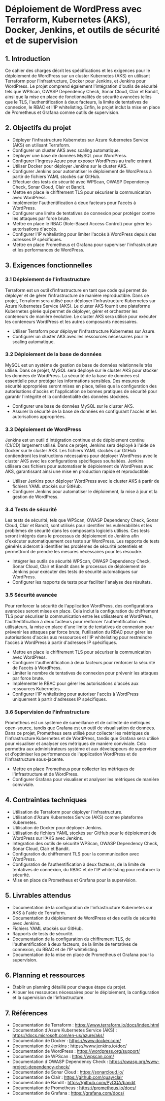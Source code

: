 # Déploiement de WordPress avec Terraform, Kubernetes (AKS), Docker, Jenkins, et outils de sécurité et de supervision

## 1. Introduction

Ce cahier des charges décrit les spécifications et les exigences pour le déploiement de WordPress sur un cluster Kubernetes (AKS) en utilisant Terraform pour l'infrastructure, Docker pour Jenkins, et Jenkins pour WordPress. Le projet comprend également l'intégration d'outils de sécurité tels que WPScan, OWASP Dependency Check, Sonar Cloud, Clair et Bandit, ainsi que la mise en place de fonctionnalités de sécurité avancées telles que le TLS, l'authentification à deux facteurs, la limite de tentatives de connexion, le RBAC et l'IP whitelisting. Enfin, le projet inclut la mise en place de Prometheus et Grafana comme outils de supervision.

## 2. Objectifs du projet

- Déployer l'infrastructure Kubernetes sur Azure Kubernetes Service (AKS) en utilisant Terraform.
- Configurer un cluster AKS avec scaling automatique.
- Déployer une base de données MySQL pour WordPress.
- Configurer l'Ingress Azure pour exposer WordPress au trafic entrant.
- Utiliser Docker pour déployer Jenkins sur le cluster AKS.
- Configurer Jenkins pour automatiser le déploiement de WordPress à partir de fichiers YAML stockés sur GitHub.
- Effectuer des tests de sécurité avec WPScan, OWASP Dependency Check, Sonar Cloud, Clair et Bandit.
- Mettre en place le chiffrement TLS pour sécuriser la communication avec WordPress.
- Implémenter l'authentification à deux facteurs pour l'accès à WordPress.
- Configurer une limite de tentatives de connexion pour protéger contre les attaques par force brute.
- Mettre en place le RBAC (Role-Based Access Control) pour gérer les autorisations d'accès.
- Configurer l'IP whitelisting pour limiter l'accès à WordPress depuis des adresses IP spécifiques.
- Mettre en place Prometheus et Grafana pour superviser l'infrastructure et les performances de WordPress.

## 3. Exigences fonctionnelles

### 3.1 Déploiement de l'infrastructure

Terraform est un outil d'infrastructure en tant que code qui permet de déployer et de gérer l'infrastructure de manière reproductible. Dans ce projet, Terraform sera utilisé pour déployer l'infrastructure Kubernetes sur Azure Kubernetes Service (AKS). Le cluster AKS fournit une plateforme Kubernetes gérée qui permet de déployer, gérer et orchestrer les conteneurs de manière évolutive. Le cluster AKS sera utilisé pour exécuter les conteneurs WordPress et les autres composants nécessaires.

- Utiliser Terraform pour déployer l'infrastructure Kubernetes sur Azure.
- Configurer un cluster AKS avec les ressources nécessaires pour le scaling automatique.

### 3.2 Déploiement de la base de données

MySQL est un système de gestion de base de données relationnelle très utilisé. Dans ce projet, MySQL sera déployé sur le cluster AKS pour stocker les données de WordPress. La sécurité de la base de données est essentielle pour protéger les informations sensibles. Des mesures de sécurité appropriées seront mises en place, telles que la configuration des autorisations d'accès et l'application de bonnes pratiques de sécurité pour garantir l'intégrité et la confidentialité des données stockées.

- Configurer une base de données MySQL sur le cluster AKS.
- Assurer la sécurité de la base de données en configurant l'accès et les autorisations appropriées.

### 3.3 Déploiement de WordPress

Jenkins est un outil d'intégration continue et de déploiement continu (CI/CD) largement utilisé. Dans ce projet, Jenkins sera déployé à l'aide de Docker sur le cluster AKS. Les fichiers YAML stockés sur GitHub contiendront les instructions nécessaires pour déployer WordPress avec le cluster AKS avec les configurations spécifiques souhaitées. Jenkins utilisera ces fichiers pour automatiser le déploiement de WordPress avec AKS, garantissant ainsi une mise en production rapide et reproductible.

- Utiliser Jenkins pour déployer WordPress avec le cluster AKS à partir de fichiers YAML stockés sur GitHub.
- Configurer Jenkins pour automatiser le déploiement, la mise à jour et la gestion de WordPress.

### 3.4 Tests de sécurité

Les tests de sécurité, tels que WPScan, OWASP Dependency Check, Sonar Cloud, Clair et Bandit, sont utilisés pour identifier les vulnérabilités et les problèmes de sécurité dans les composants logiciels utilisés. Ces tests seront intégrés dans le processus de déploiement de Jenkins afin d'exécuter automatiquement ces tests sur WordPress. Les rapports de tests générés aideront à identifier les problèmes de sécurité potentiels et permettront de prendre les mesures nécessaires pour les résoudre.

- Intégrer les outils de sécurité WPScan, OWASP Dependency Check, Sonar Cloud, Clair et Bandit dans le processus de déploiement de Jenkins pour exécuter des tests de sécurité automatiques sur WordPress.
- Configurer les rapports de tests pour faciliter l'analyse des résultats.

### 3.5 Sécurité avancée

Pour renforcer la sécurité de l'application WordPress, des configurations avancées seront mises en place. Cela inclut la configuration du chiffrement TLS pour sécuriser la communication entre les utilisateurs et WordPress, l'authentification à deux facteurs pour renforcer l'authentification des utilisateurs, la mise en place d'une limite de tentatives de connexion pour prévenir les attaques par force brute, l'utilisation du RBAC pour gérer les autorisations d'accès aux ressources et l'IP whitelisting pour restreindre l'accès à WordPress à partir d'adresses IP spécifiques.

- Mettre en place le chiffrement TLS pour sécuriser la communication avec WordPress.
- Configurer l'authentification à deux facteurs pour renforcer la sécurité de l'accès à WordPress.
- Limiter le nombre de tentatives de connexion pour prévenir les attaques par force brute.
- Implémenter le RBAC pour gérer les autorisations d'accès aux ressources Kubernetes.
- Configurer l'IP whitelisting pour autoriser l'accès à WordPress uniquement à partir d'adresses IP spécifiques.

### 3.6 Supervision de l'infrastructure

Prometheus est un système de surveillance et de collecte de métriques open-source, tandis que Grafana est un outil de visualisation de données. Dans ce projet, Prometheus sera utilisé pour collecter les métriques de l'infrastructure Kubernetes et de WordPress, tandis que Grafana sera utilisé pour visualiser et analyser ces métriques de manière conviviale. Cela permettra aux administrateurs système et aux développeurs de superviser et d'optimiser les performances de l'application WordPress et de l'infrastructure sous-jacente.

- Mettre en place Prometheus pour collecter les métriques de l'infrastructure et de WordPress.
- Configurer Grafana pour visualiser et analyser les métriques de manière conviviale.

## 4. Contraintes techniques

- Utilisation de Terraform pour déployer l'infrastructure.
- Utilisation d'Azure Kubernetes Service (AKS) comme plateforme Kubernetes.
- Utilisation de Docker pour déployer Jenkins.
- Utilisation de fichiers YAML stockés sur GitHub pour le déploiement de WordPress sur l'AKS avec Jenkins.
- Intégration des outils de sécurité WPScan, OWASP Dependency Check, Sonar Cloud, Clair et Bandit.
- Configuration du chiffrement TLS pour la communication avec WordPress.
- Configuration de l'authentification à deux facteurs, de la limite de tentatives de connexion, du RBAC et de l'IP whitelisting pour renforcer la sécurité.
- Mise en place de Prometheus et Grafana pour la supervision.

## 5. Livrables attendus
- Documentation de la configuration de l'infrastructure Kubernetes sur AKS à l'aide de Terraform.
- Documentation du déploiement de WordPress et des outils de sécurité avec Jenkins.
- Fichiers YAML stockés sur GitHub.
- Rapports de tests de sécurité.
- Documentation de la configuration du chiffrement TLS, de l'authentification à deux facteurs, de la limite de tentatives de connexion, du RBAC et de l'IP whitelisting.
- Documentation de la mise en place de Prometheus et Grafana pour la supervision.

## 6. Planning et ressources
- Établir un planning détaillé pour chaque étape du projet.
- Allouer les ressources nécessaires pour le déploiement, la configuration et la supervision de l'infrastructure.

## 7. Références
- Documentation de Terraform : https://www.terraform.io/docs/index.html
- Documentation d'Azure Kubernetes Service (AKS) : https://docs.microsoft.com/en-us/azure/aks/
- Documentation de Docker : https://www.docker.com/
- Documentation de Jenkins : https://www.jenkins.io/doc/
- Documentation de WordPress : https://wordpress.org/support/
- Documentation de WPScan : https://wpscan.com/
- Documentation d'OWASP Dependency Check : https://owasp.org/www-project-dependency-check/
- Documentation de Sonar Cloud : https://sonarcloud.io/
- Documentation de Clair : https://github.com/quay/clair
- Documentation de Bandit : https://github.com/PyCQA/bandit
- Documentation de Prometheus : https://prometheus.io/docs/
- Documentation de Grafana : https://grafana.com/docs/
